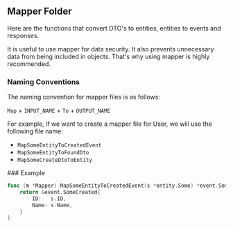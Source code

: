 ## Mapper Folder

Here are the functions that convert DTO's to entities, entities to events and responses.

It is useful to use mapper for data security. It also prevents unnecessary data from being included in objects. That's why using mapper is highly recommended.

### Naming Conventions

The naming convention for mapper files is as follows:

`Map` + `INPUT_NAME` + `To` + `OUTPUT_NAME`

For example, if we want to create a mapper file for User, we will use the following file name:

- `MapSomeEntityToCreatedEvent`
- `MapSomeEntityToFoundDto`
- `MapSomeCreateDtoToEntity`


### Example

```go
func (m *Mapper) MapSomeEntityToCreatedEvent(s *entity.Some) *event.SomeCreated {
	return &event.SomeCreated{
		ID:   s.ID,
		Name: s.Name,
	}
}
```